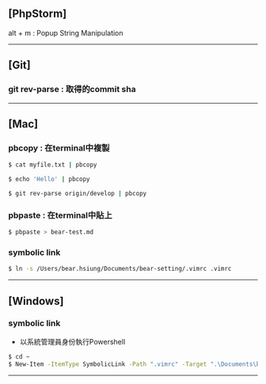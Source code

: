 ## [PhpStorm]

alt + m : Popup String Manipulation

---

## [Git]

### git rev-parse <branch-name> : 取得<branch-name>的commit sha

---

## [Mac]

### pbcopy : 在terminal中複製

```zsh
$ cat myfile.txt | pbcopy
```

```zsh
$ echo 'Hello' | pbcopy
```

```zsh
$ git rev-parse origin/develop | pbcopy
```

### pbpaste : 在terminal中貼上

```zsh
$ pbpaste > bear-test.md
```

### symbolic link

```zsh
$ ln -s /Users/bear.hsiung/Documents/bear-setting/.vimrc .vimrc
```

---

## [Windows]

### symbolic link

- 以系統管理員身份執行Powershell
```zsh
$ cd ~
$ New-Item -ItemType SymbolicLink -Path ".vimrc" -Target ".\Documents\bear-setting\.vimrc"
```

---